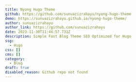 ```yaml
---
title: Nyong Hugo Theme
github: https://github.com/sunuazizrahayu/nyong-hugo-theme
demo: https://sunuazizrahayu.github.io/nyong-hugo-theme/
author: sunuazizrahayu
author_link: https://github.com/sunuazizrahayu
date: 2023-11-30T11:44:57.731Z
description: Simple Fast Blog Theme SEO Optimized for Hugo
ssg:
  - Hugo
css: []
cms: []
category:
  - Blog
draft: true
disabled_reason: Github repo not found
---
```

